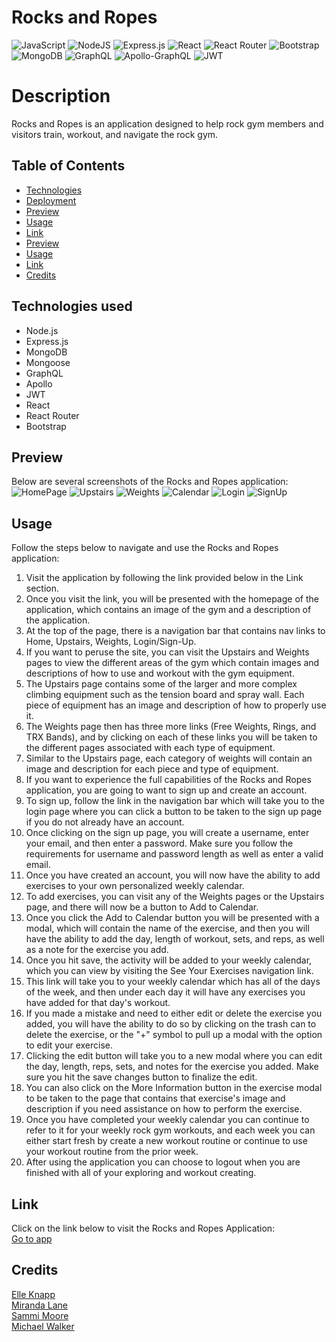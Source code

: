 # Rocks and Ropes
![JavaScript](https://img.shields.io/badge/javascript-%23323330.svg?logo=javascript&logoColor=%23F7DF1E)
![NodeJS](https://img.shields.io/badge/node.js-6DA55F?logo=node.js&logoColor=white)
![Express.js](https://img.shields.io/badge/express.js-%23404d59.svg?logo=express&logoColor=%2361DAFB)
![React](https://img.shields.io/badge/react-%2320232a.svg?logo=react&logoColor=%2361DAFB)
![React Router](https://img.shields.io/badge/React_Router-CA4245?logo=react-router&logoColor=white)
![Bootstrap](https://img.shields.io/badge/bootstrap-%23563D7C.svg?logo=bootstrap&logoColor=white)
![MongoDB](https://img.shields.io/badge/MongoDB-%234ea94b.svg?logo=mongodb&logoColor=white)
![GraphQL](https://img.shields.io/badge/-GraphQL-E10098?logo=graphql&logoColor=white)
![Apollo-GraphQL](https://img.shields.io/badge/-ApolloGraphQL-311C87?&logo=apollo-graphql) 
![JWT](https://img.shields.io/badge/JWT-black?&logo=JSON%20web%20tokens)

# Description
Rocks and Ropes is an application designed to help rock gym members and visitors train, workout, and navigate the rock gym.

## Table of Contents
  * [Technologies](#technologies)
  * [Deployment](#deployment)
  * [Preview](#preview)
  * [Usage](#usage)
  * [Link](#link)
  * [Preview](#preview)
  * [Usage](#usage)
  * [Link](#link)
  * [Credits](#credits)

## Technologies used
- Node.js
- Express.js
- MongoDB
- Mongoose
- GraphQL
- Apollo
- JWT
- React
- React Router
- Bootstrap



## Preview
Below are several screenshots of the Rocks and Ropes application:
![HomePage](client/src/assets/read-img/home.png) 
![Upstairs](client/src/assets/read-img/upstairs.png) 
![Weights](client/src/assets/read-img/weights.png) 
![Calendar](client/src/assets/read-img/calendar.png) 
![Login](client/src/assets/read-img/login.png) 
![SignUp](client/src/assets/read-img/signup.png) 

## Usage
Follow the steps below to navigate and use the Rocks and Ropes application:
1. Visit the application by following the link provided below in the Link section.
2. Once you visit the link, you will be presented with the homepage of the application, which contains an image of the gym and a description of the application.
3. At the top of the page, there is a navigation bar that contains nav links to Home, Upstairs, Weights, Login/Sign-Up.
4. If you want to peruse the site, you can visit the Upstairs and Weights pages to view the different areas of the gym which contain images and descriptions of how to use and workout with the gym equipment.
5. The Upstairs page contains some of the larger and more complex climbing equipment such as the tension board and spray wall. Each piece of equipment has an image and description of how to properly use it.
6. The Weights page then has three more links (Free Weights, Rings, and TRX Bands), and by clicking on each of these links you will be taken to the different pages associated with each type of equipment.
7. Similar to the Upstairs page, each category of weights will contain an image and description for each piece and type of equipment. 
8. If you want to experience the full capabilities of the Rocks and Ropes application, you are going to want to sign up and create an account.
9. To sign up, follow the link in the navigation bar which will take you to the login page where you can click a button to be taken to the sign up page if you do not already have an account.
10. Once clicking on the sign up page, you will create a username, enter your email, and then enter a password. Make sure you follow the requirements for username and password length as well as enter a valid email.
11. Once you have created an account, you will now have the ability to add exercises to your own personalized weekly calendar. 
12. To add exercises, you can visit any of the Weights pages or the Upstairs page, and there will now be a button to Add to Calendar.
13. Once you click the Add to Calendar button you will be presented with a modal, which will contain the name of the exercise, and then you will have the ability to add the day, length of workout, sets, and reps, as well as a note for the exercise you add.
14. Once you hit save, the activity will be added to your weekly calendar, which you can view by visiting the See Your Exercises navigation link.
15. This link will take you to your weekly calendar which has all of the days of the week, and then under each day it will have any exercises you have added for that day's workout.
16. If you made a mistake and need to either edit or delete the exercise you added, you will have the ability to do so by clicking on the trash can to delete the exercise, or the "+" symbol to pull up a modal with the option to edit your exercise.
17. Clicking the edit button will take you to a new modal where you can edit the day, length, reps, sets, and notes for the exercise you added. Make sure you hit the save changes button to finalize the edit.
18. You can also click on the More Information button in the exercise modal to be taken to the page that contains that exercise's image and description if you need assistance on how to perform the exercise. 
19. Once you have completed your weekly calendar you can continue to refer to it for your weekly rock gym workouts, and each week you can either start fresh by create a new workout routine or continue to use your workout routine from the prior week. 
20. After using the application you can choose to logout when you are finished with all of your exploring and workout creating. 

## Link
Click on the link below to visit the Rocks and Ropes Application:  
[Go to app](https://rocks-and-ropes.herokuapp.com/)
## Credits
[Elle Knapp](https://github.com/dmknapp2385)  
[Miranda Lane](https://github.com/MirandaL27)  
[Sammi Moore](https://github.com/sm3131)  
[Michael Walker](https://github.com/michaelwwalker42) 
